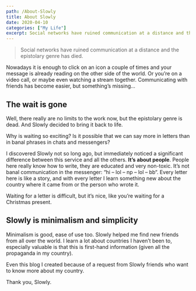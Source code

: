 ```yaml
---
path: /About-Slowly
title: About Slowly
date: 2020-04-10
categories: ["My Life"]
excerpt: Social networks have ruined communication at a distance and the epistolary genre has died.
---
```


> Social networks have ruined communication at a distance and the epistolary genre has died.

Nowadays it is enough to click on an icon a couple of times and your message is already reading on the other side of the world. Or you’re on a video call, or maybe even watching a stream together. Communicating with friends has become easier, but something’s missing…

## The wait is gone

Well, there really are no limits to the work now, but the epistolary genre is dead. And Slowly decided to bring it back to life.

Why is waiting so exciting? Is it possible that we can say more in letters than in banal phrases in chats and messengers?

I discovered Slowly not so long ago, but immediately noticed a significant difference between this service and all the others. **It’s about people**. People here really know how to write, they are educated and very non-toxic.
It’s not banal communication in the messenger: “hi – lol – np – lol – bb“. Every letter here is like a story, and with every letter I learn something new about the country where it came from or the person who wrote it.

Waiting for a letter is difficult, but it’s nice, like you’re waiting for a Christmas present.

## Slowly is minimalism and simplicity

Minimalism is good, ease of use too. Slowly helped me find new friends from all over the world. I learn a lot about countries I haven’t been to, especially valuable is that this is first-hand information (given all the propaganda in my country).

Even this blog I created because of a request from Slowly friends who want to know more about my country.

Thank you, Slowly.
